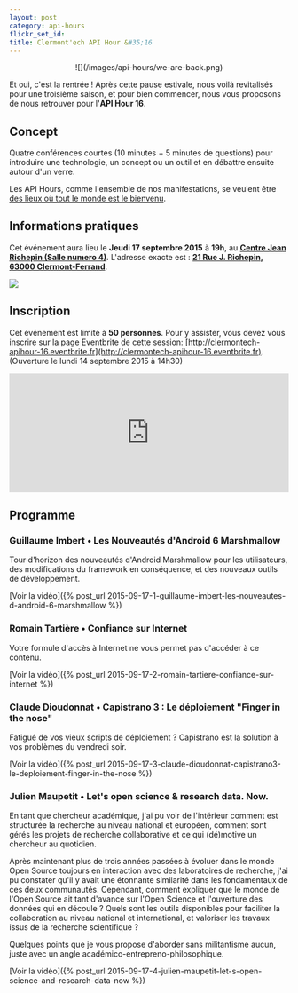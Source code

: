 ```yaml
---
layout: post
category: api-hours
flickr_set_id:
title: Clermont'ech API Hour &#35;16
---
```


<center>
![](/images/api-hours/we-are-back.png)
</center>

Et oui, c'est la rentrée ! Après cette pause estivale, nous voilà revitalisés
pour une troisième saison, et pour bien commencer, nous vous proposons de nous
retrouver pour l'**API Hour 16**.

## Concept

Quatre conférences courtes (10 minutes + 5 minutes de questions) pour
introduire une technologie, un concept ou un outil et en débattre ensuite
autour d'un verre.

Les API Hours, comme l'ensemble de nos manifestations, se veulent être [des
lieux où tout le monde est le bienvenu](/code-of-conduct.html).

## Informations pratiques

Cet événement aura lieu le **Jeudi 17 septembre 2015** à **19h**, au
[**Centre Jean Richepin (Salle numero
4)**](http://www.clermont-ferrand.fr/+-Centre-Richepin-+.html).  L'adresse
exacte est : [**21 Rue J. Richepin, 63000
Clermont-Ferrand**](https://goo.gl/maps/MFBp4).

[![](http://maps.googleapis.com/maps/api/staticmap?size=600x400&sensor=false&markers=color:red|45.7814505,3.0853451)](https://goo.gl/maps/MFBp4)

## Inscription

Cet événement est limité à **50 personnes**. Pour y assister, vous devez vous
inscrire sur la page Eventbrite de cette session:
[http://clermontech-apihour-16.eventbrite.fr](http://clermontech-apihour-16.eventbrite.fr).
(Ouverture le lundi 14 septembre 2015 à 14h30)

<iframe src="http://www.eventbrite.com/tickets-external?eid=18570941185&amp;ref=etckt&amp;v=2" frameborder="0" height="214" width="100%" vspace="0" hspace="0" marginheight="5" marginwidth="5" scrolling="auto" allowtransparency="true">Clermont'ech Eventbrite</iframe>


## Programme

### Guillaume Imbert • Les Nouveautés d'Android 6 Marshmallow

Tour d'horizon des nouveautés d'Android Marshmallow pour les utilisateurs, des
modifications du framework en conséquence, et des nouveaux outils de
développement.

[Voir la vidéo]({% post_url 2015-09-17-1-guillaume-imbert-les-nouveautes-d-android-6-marshmallow %})

### Romain Tartière • Confiance sur Internet

Votre formule d'accès à Internet ne vous permet pas d'accéder à ce contenu.

[Voir la vidéo]({% post_url 2015-09-17-2-romain-tartiere-confiance-sur-internet %})

### Claude Dioudonnat • Capistrano 3 : Le déploiement "Finger in the nose"

Fatigué de vos vieux scripts de déploiement ? Capistrano est la solution à vos
problèmes du vendredi soir.

[Voir la vidéo]({% post_url 2015-09-17-3-claude-dioudonnat-capistrano3-le-deploiement-finger-in-the-nose %})

### Julien Maupetit • Let's open science & research data. Now.

En tant que chercheur académique, j'ai pu voir de l'intérieur comment est
structurée la recherche au niveau national et européen, comment sont gérés les
projets de recherche collaborative et ce qui (dé)motive un chercheur au
quotidien.

Après maintenant plus de trois années passées à évoluer dans le monde Open
Source toujours en interaction avec des laboratoires de recherche, j'ai pu
constater qu'il y avait une étonnante similarité dans les fondamentaux de ces
deux communautés. Cependant, comment expliquer que le monde de l'Open Source
ait tant d'avance sur l'Open Science et l'ouverture des données qui en découle
? Quels sont les outils disponibles pour faciliter la collaboration au niveau
national et international, et valoriser les travaux issus de la recherche
scientifique ?

Quelques points que je vous propose d'aborder sans militantisme aucun, juste
avec un angle académico-entrepreno-philosophique.

[Voir la vidéo]({% post_url 2015-09-17-4-julien-maupetit-let-s-open-science-and-research-data-now %})
